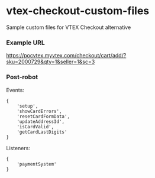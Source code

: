 # vtex-checkout-custom-files
Sample custom files for VTEX Checkout alternative

### Example URL
https://pocvtex.myvtex.com/checkout/cart/add/?sku=2000729&qty=1&seller=1&sc=3

### Post-robot

Events: 
```
{
	'setup',
	'showCardErrors',
	'resetCardFormData',
	'updateAddressId',
	'isCardValid',
	'getCardLastDigits'
}
```
Listeners:
```
{
	'paymentSystem'
}
```
